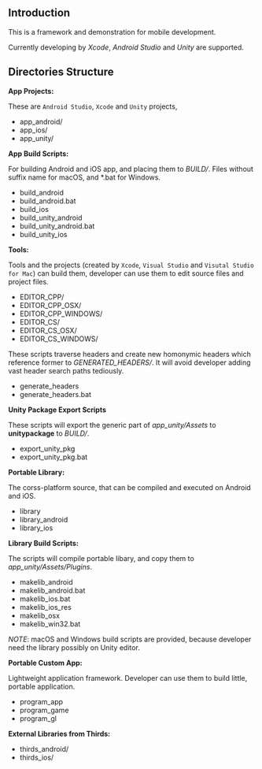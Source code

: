 ## Introduction

This is a framework and demonstration for mobile development.

Currently developing by
*Xcode*, *Android Studio* and *Unity* are supported.

## Directories Structure

**App Projects:**

These are `Android Studio`, `Xcode` and `Unity` projects,

* app_android/
* app_ios/
* app_unity/

**App Build Scripts:**

For building Android and iOS app, and placing them to *BUILD/*.
Files without suffix name for macOS, and *.bat for Windows.

* build_android
* build_android.bat
* build_ios
* build_unity_android
* build_unity_android.bat
* build_unity_ios

**Tools:**

Tools and the projects
(created by `Xcode`, `Visual Studio` and `Visutal Studio for Mac`)
can build them,
developer can use them to edit source files and project files.

* EDITOR_CPP/
* EDITOR_CPP_OSX/
* EDITOR_CPP_WINDOWS/
* EDITOR_CS/
* EDITOR_CS_OSX/
* EDITOR_CS_WINDOWS/

These scripts traverse headers and create new homonymic headers
which reference former to *GENERATED_HEADERS/*.
It will avoid developer adding vast header search paths tediously.

* generate_headers
* generate_headers.bat

**Unity Package Export Scripts**

These scripts will export the generic part of *app_unity/Assets*
to **unitypackage** to *BUILD/*.

* export_unity_pkg
* export_unity_pkg.bat

**Portable Library:**

The corss-platform source,
that can be compiled and executed on Android and iOS.

* library
* library_android
* library_ios

**Library Build Scripts:**

The scripts will compile portable libary,
and copy them to *app_unity/Assets/Plugins*.

* makelib_android
* makelib_android.bat
* makelib_ios.bat
* makelib_ios_res
* makelib_osx
* makelib_win32.bat

*NOTE*: macOS and Windows build scripts are provided,
because developer need the library possibly on Unity editor.

**Portable Custom App:**

Lightweight application framework.
Developer can use them to build little, portable application.

* program_app
* program_game
* program_gl

**External Libraries from Thirds:**

* thirds_android/
* thirds_ios/
